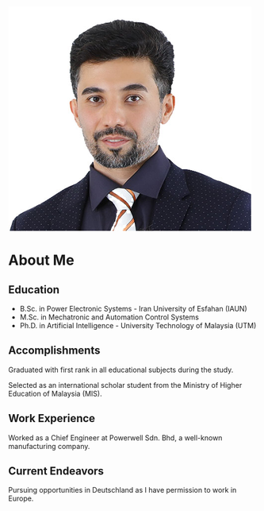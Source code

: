 
![Your Profile Picture](/assets/M.R.jpg)


<!DOCTYPE html>
<html>
<head>
  <title>About Me</title>
</head>
<body>
  <h1>About Me</h1>
  
  <h2>Education</h2>
  <ul>
    <li>B.Sc. in Power Electronic Systems - Iran University of Esfahan (IAUN)</li>
    <li>M.Sc. in Mechatronic and Automation Control Systems</li>
    <li>Ph.D. in Artificial Intelligence - University Technology of Malaysia (UTM)</li>
  </ul>
  
  <h2>Accomplishments</h2>
  <p>Graduated with first rank in all educational subjects during the study.</p>
  <p>Selected as an international scholar student from the Ministry of Higher Education of Malaysia (MIS).</p>
  
  <h2>Work Experience</h2>
  <p>Worked as a Chief Engineer at Powerwell Sdn. Bhd, a well-known manufacturing company.</p>
  
  <h2>Current Endeavors</h2>
  <p>Pursuing opportunities in Deutschland as I have permission to work in Europe.</p>
</body>
</html>
